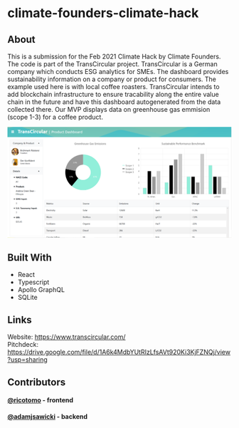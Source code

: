 # climate-founders-climate-hack
## About
This is a submission for the Feb 2021 Climate Hack by Climate Founders. The code is part of the TransCircular project. TransCircular is a German company which conducts ESG analytics for SMEs. The dashboard provides sustainability information on a company or product for consumers. The example used here is with local coffee roasters. TransCircular intends to add blockchain infrastructure to ensure tracability along the entire value chain in the future and have this dashboard autogenerated from the data collected there. Our MVP displays data on greenhouse gas emmision (scope 1-3) for a coffee product.


![](Dashboard.PNG)

## Built With
* React
* Typescript
* Apollo GraphQL
* SQLite  


## Links
Website: https://www.transcircular.com/                                            
Pitchdeck: https://drive.google.com/file/d/1A6k4MdbYUtRIzLfsAVt920Ki3KjFZNQj/view?usp=sharing  

## Contributors

#### [@ricotomo](https://github.com/ricotomo) - frontend 
#### [@adamjsawicki](https://github.com/adamjsawicki) - backend

